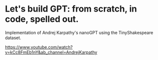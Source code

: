 # Let's build GPT: from scratch, in code, spelled out.

Implementation of Andrej Karpathy's nanoGPT using the TinyShakespeare dataset.

https://www.youtube.com/watch?v=kCc8FmEb1nY&ab_channel=AndrejKarpathy
